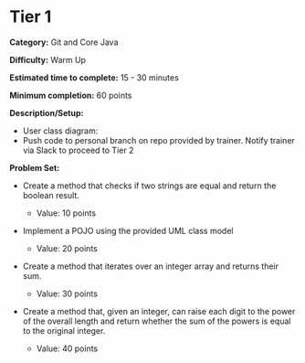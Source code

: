 # Tier 1

**Category:** Git and Core Java

**Difficulty:** Warm Up

**Estimated time to complete:** 15 - 30 minutes

**Minimum completion:** 60 points

**Description/Setup:**
  - User class diagram: [](https://revature-note-assets.s3.amazonaws.com/Quizzard+Class+Diagram+(Tier+1).png)
  - Push code to personal branch on repo provided by trainer. Notify trainer via Slack to proceed to Tier 2

**Problem Set:**
  - Create a method that checks if two strings are equal and return the boolean result.
    - Value: 10 points


  - Implement a POJO using the provided UML class model
    - Value: 20 points


  - Create a method that iterates over an integer array and returns their sum.
    - Value: 30 points
	

  - Create a method that, given an integer, can raise each digit to the power of the overall length and return whether the sum of the powers is equal to the original integer.
    - Value: 40 points
